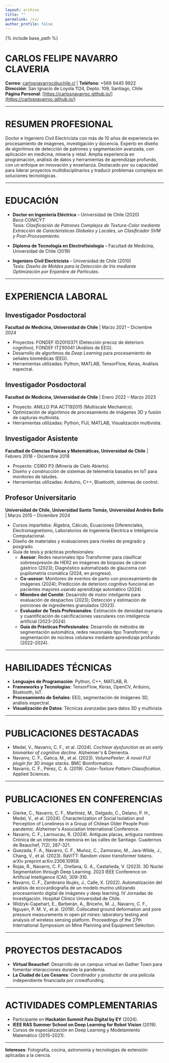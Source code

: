 ```yaml
---
layout: archive
title: ""
permalink: /cv/
author_profile: false
---
```


{% include base_path %}
# CARLOS FELIPE NAVARRO CLAVERIA

**Correo**: carlosnavarroc@uchile.cl  |  **Teléfono**: +569 9445 9922  
**Dirección**: San Ignacio de Loyola 1124, Depto. 109, Santiago, Chile  
**Página Personal**: [https://carlosnavarroc.github.io/](https://carlosnavarroc.github.io/)

---

# **RESUMEN PROFESIONAL**

Doctor e Ingeniero Civil Electricista con más de 10 años de experiencia en procesamiento de imágenes, investigación y docencia. Experto en diseño de algoritmos de detección de patrones y segmentación avanzada, con aplicación en medicina, minería y retail. Amplia experiencia en programación, análisis de datos y herramientas de aprendizaje profundo, con un enfoque en innovación y enseñanza. Destacado por su capacidad para liderar proyectos multidisciplinarios y traducir problemas complejos en soluciones tecnológicas.

---

# **EDUCACIÓN**

- **Doctor en Ingeniería Eléctrica** – Universidad de Chile (2020)  
  *Beca CONICYT*  
  Tesis: *Clasificación de Patrones Complejos de Textura-Color mediante Extracción de Características Globales y Locales, un Clasificador SVM y Post-Procesamiento.*

- **Diploma de Tecnología en Electrofisiología** – Facultad de Medicina, Universidad de Chile (2019)

- **Ingeniero Civil Electricista** – Universidad de Chile (2010)  
  Tesis: *Diseño de Moldes para la Detección de Iris mediante Optimización por Enjambre de Partículas.*

---

# **EXPERIENCIA LABORAL**

## **Investigador Posdoctoral**
**Facultad de Medicina, Universidad de Chile** | Marzo 2021 – Diciembre 2024  
- Proyectos: FONDEF ID20I10371 (Detección precoz de deterioro cognitivo), FONDEF IT21I0041 (Análisis de EEG).  
- Desarrollo de algoritmos de *Deep Learning* para procesamiento de señales biomédicas (EEG).  
- Herramientas utilizadas: Python, MATLAB, TensorFlow, Keras, Análisis espectral.

## **Investigador Posdoctoral**
**Facultad de Medicina, Universidad de Chile** | Enero 2022 – Marzo 2023  
- Proyecto: ANILLO PIA ACT192015 (Multiscale Mechanics).  
- Optimización de algoritmos de procesamiento de imágenes 3D y fusión de capturas multivista.  
- Herramientas utilizadas: Python, FIJI, MATLAB, Visualización multivista.

## **Investigador Asistente**
**Facultad de Ciencias Físicas y Matemáticas, Universidad de Chile** | Febrero 2018 – Diciembre 2018  
- Proyecto: CSIRO P3 (Minería de Cielo Abierto).  
- Diseño y construcción de sistemas de telemetría basados en IoT para monitoreo de taludes.  
- Herramientas utilizadas: Arduino, C++, Bluetooth, sistemas de control.

## **Profesor Universitario**
**Universidad de Chile, Universidad Santo Tomás, Universidad Andrés Bello** | Marzo 2015 – Diciembre 2024  
- Cursos impartidos: Álgebra, Cálculo, Ecuaciones Diferenciales, Electromagnetismo, Laboratorios de Ingenieria Electrica e Inteligencia Computacional.  
- Diseño de materiales y evaluaciones para niveles de pregrado y posgrado.  
- Guía de tesis y prácticas profesionales:
  - **Asesor**: Redes neuronales tipo Transformer para clasificar sobreexpresión de HER2 en imágenes de biopsias de cáncer gástrico (2023); Diagnóstico automatizado de glaucoma con pupilometría cromática (2024, en progreso).
  - **Co-asesor**: Monitoreo de eventos de parto con procesamiento de imágenes (2024); Predicción de deterioro cognitivo funcional en pacientes mayores usando aprendizaje automático (2024).
  - **Miembro del Comité**: Desarrollo de motor inteligente para evaluación de despachos (2023); Detección y estimación de porciones de ingredientes granulados (2023).
  - **Evaluador de Tesis Profesionales**: Estimación de densidad mamaria y cuantificación de calcificaciones vasculares con inteligencia artificial (2023–2024).  
  - **Guía de Prácticas Profesionales**: Desarrollo de métodos de segmentación automática, redes neuronales tipo Transformer, y segmentación de núcleos celulares mediante aprendizaje profundo (2022–2024).

---

# **HABILIDADES TÉCNICAS**

- **Lenguajes de Programación**: Python, C++, MATLAB, R.  
- **Frameworks y Tecnologías**: TensorFlow, Keras, OpenCV, Arduino, Bluetooth, IoT.  
- **Procesamiento de Señales**: EEG, segmentación de imágenes 3D, análisis espectral.  
- **Visualización de Datos**: Técnicas avanzadas para datos 3D y multivista.

---

# **PUBLICACIONES DESTACADAS**

- Medel, V., Navarro, C. F., et al. (2024). *Cochlear dysfunction as an early biomarker of cognitive decline.* Alzheimer's & Dementia.
- Navarro, C. F., Gatica, M., et al. (2023). *VolumePeeler: A novel FIJI plugin for 3D image stacks.* BMC Bioinformatics.
- Navarro, C. F., Pérez, C. A. (2019). *Color–Texture Pattern Classification.* Applied Sciences.

---
# **PUBLICACIONES EN CONFERENCIAS**

- Gierke, C., Navarro, C. F., Martínez, M., Delgado, C., Delano, P. H., Medel, V., et al. (2024). Characterization of Social Isolation and Perception of Loneliness in a Group of Chilean Older People Post-pandemic. Alzheimer's Association International Conference.
- Navarro, C. F., Larroucau, R. (2024). Antiguas placas, antiguos nombres: Crónica de un intento de memoria en las calles de Santiago. Cuadernos de Beauchef, 7(2), 287-321.
- Quezada, F. A., Navarro, C. F., Muñoz, C., Zamorano, M., Jara-Wilde, J., Chang, V., et al. (2023). RaViTT: Random vision transformer tokens. arXiv preprint arXiv:2306.10959.
- Rojas, R., Navarro, C. F., Orellana, G. A., Castañeda, V. (2023). 3D Nuclei Segmentation through Deep Learning. 2023 IEEE Conference on Artificial Intelligence (CAI), 309-310.
- Navarro, C. F., Zambrano Ibujés, J., Calle, X. (2022). Automatización del análisis de ecocardiografía de un modelo murino utilizando procesamiento digital de imágenes y deep learning. IV Jornadas de Investigación. Hospital Clínico Universidad de Chile.
- Widzyk-Capehart, E., Barberán, A., Briceño, M. J., Navarro, C. F., Nguyen, P. M. V., et al. (2019). Collocated ground deformation and pore pressure measurements in open pit mines: laboratory testing and analysis of wireless sensing platform. Proceedings of the 27th International Symposium on Mine Planning and Equipment Selection.
  
---

# **PROYECTOS DESTACADOS**

- **Virtual Beauchef**: Desarrollo de un campus virtual en Gather Town para fomentar interacciones durante la pandemia.
- **La Ciudad de Los Cesares**: Coordinador y productor de una película independiente financiada por crowdfunding.

---

# **ACTIVIDADES COMPLEMENTARIAS**

- Participante en **Hackatón Summit País Digital by EY** (2024).
- **IEEE RAS Summer School on Deep Learning for Robot Vision** (2019).
- Cursos de especialización en Deep Learning y Modelamiento Matemático (2015–2021).

---

**Intereses**: Fotografía, cocina, astronomía y tecnologías de extensión aplicadas a la ciencia.

